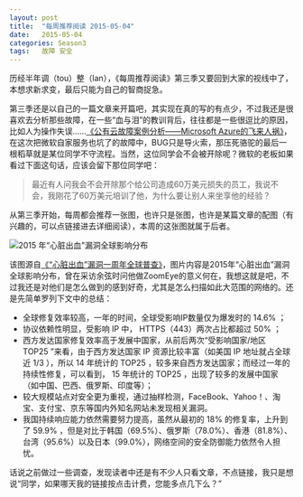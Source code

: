 ```yaml
---
layout: post
title:  "每周推荐阅读 2015-05-04"
date:   2015-05-04
categories: Season3
tags:   故障 安全
---
```


历经半年调（tou）整（lan），《每周推荐阅读》第三季又要回到大家的视线中了，本想求新求变，最后只能为自己的智商捉急。

第三季还是以自己的一篇文章来开篇吧，其实现在真的写的有点少，不过我还是很喜欢去分析那些故障，在一些“血与泪”的教训背后，往往都是一些很逗比的原因，比如人为操作失误……[《公有云故障案例分析——Microsoft Azure的飞来人祸》](http://www.infoq.com/cn/news/2015/04/azure-storage-failure-analysis)，在这次把微软自家服务也坑了的故障中，BUG只是导火索，那压死骆驼的最后一根稻草就是某位同学不守流程。当然，这位同学会不会被开除呢？微软的老板如果看过下面这句话，应该会留下那位同学吧：

>最近有人问我会不会开除那个给公司造成60万美元损失的员工，我说不会，我刚花了60万美元培训了他，为什么要让别人来坐享他的经验？

从第三季开始，每周都会推荐一张图，也许只是张图，也许是某篇文章的配图（有兴趣的，可以点链接进去详细阅读），本周的这张图就属于后者。

![2015 年“心脏出血”漏洞全球影响分布](http://www.zoomeye.org/static/images/heartbleed_2015/p4_2015.png)

该图源自[《“心脏出血”漏洞一周年全球普查》](http://www.zoomeye.org/lab/heartbleed/2015)，图片内容是2015年“心脏出血”漏洞全球影响分布，曾在采访余弦时问他做ZoomEye的意义何在，我想这就是吧，不过我还是对他们是怎么做到的感到好奇，尤其是怎么扫描如此大范围的网络的。还是先简单罗列下文中的总结：

* 全球修复效率较高，一年的时间，全球受影响IP数量仅为爆发时的 14.6% ；
* 协议依赖性明显，受影响 IP 中， HTTPS（443）两次占比都超过 50% ；
* 西方发达国家修复效率高于发展中国家，从前后两次“受影响国家/地区 TOP25 ”来看，由于西方发达国家 IP 资源比较丰富（如美国 IP 地址就占全球近 1/3 ），所以 14 年统计的 TOP25 ，较多来自西方发达国家；而经过一年的持续性修复，可以看到， 15 年统计的 TOP25 ，出现了较多的发展中国家（如中国、巴西、俄罗斯、印度等）；
* 较大规模站点对安全更为重视，通过抽样检测，FaceBook、Yahoo！、淘宝、支付宝、京东等国内外知名网站未发现相关漏洞。
* 我国持续响应能力依然需要努力提高，虽然从最初的 18% 的修复率，上升到了 59.9% ，但是对比于韩国（69.5%）、俄罗斯（78.0%）、香港（81.8%）、台湾（95.6%）以及日本（99.0%），网络空间的安全防御能力依然令人担忧。

话说之前做过一些调查，发现读者中还是有不少人只看文章，不点链接，我只是想说“同学，如果哪天我的链接按点击计费，您能多点几下么？”